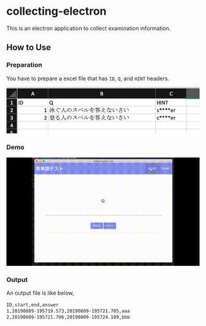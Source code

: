 # collecting-electron
This is an electron application to collect examination information.

## How to Use

### Preparation

You have to prepare a excel file that has `ID`, `Q`, and `HINT` headers.

![](./excel_sample.png)


### Demo

![](./demo.gif)

### Output

An output file is like below,

```
ID,start,end,answer
1,20190809-195719.573,20190809-195721.705,aaa
2,20190809-195721.706,20190809-195724.189,bbb
```
